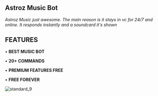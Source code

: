 ## Astroz Music Bot
*Astroz Music just awesome. The main reason is it stays in vc for 24/7 and online. It responds instantly and a soundcard it's shown*

## FEATURES

• **BEST MUSIC BOT**

• **20+ COMMANDS**

• **PREMIUM FEATURES FREE**

• **FREE FOREVER**

![standard_9](https://user-images.githubusercontent.com/81439903/112682093-a0901300-8e95-11eb-8cb7-1cd6fcd43740.gif)
